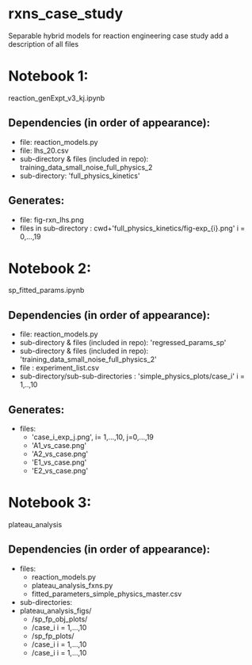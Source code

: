 # rxns_case_study
Separable hybrid models for reaction engineering case study
add a description of all files


# Notebook 1:
reaction_genExpt_v3_kj.ipynb

## Dependencies (in order of appearance):
* file: reaction_models.py
* file: lhs_20.csv
* sub-directory & files (included in repo): training_data_small_noise_full_physics_2
* sub-directory: 'full_physics_kinetics'

## Generates:
* file: fig-rxn_lhs.png
* files in sub-directory : cwd+'full_physics_kinetics/fig-exp_{i}.png' i = 0,...,19

# Notebook 2:
sp_fitted_params.ipynb

## Dependencies (in order of appearance):
* file: reaction_models.py
* sub-directory & files (included in repo): 'regressed_params_sp'
* sub-directory & files (included in repo): 'training_data_small_noise_full_physics_2'
* file : experiment_list.csv
* sub-directory/sub-sub-directories : 'simple_physics_plots/case_i' i = 1,..,10

## Generates:
* files: 
  * 'case_i_exp_j.png', i= 1,...,10, j=0,...,19
  * 'A1_vs_case.png'
  * 'A2_vs_case.png'
  * 'E1_vs_case.png'
  * 'E2_vs_case.png'

# Notebook 3:
plateau_analysis

## Dependencies (in order of appearance):
* files:
  * reaction_models.py
  * plateau_analysis_fxns.py
  * fitted_parameters_simple_physics_master.csv
 * sub-directories:
  * plateau_analysis_figs/
    * /sp_fp_obj_plots/
     * /case_i i = 1,...,10
    * /sp_fp_plots/
     * /case_i i = 1,...,10
     * /case_i i = 1,...,10
